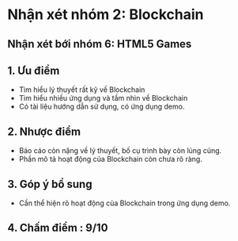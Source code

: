 # Nhận xét nhóm 2: Blockchain  
## Nhận xét bới nhóm 6: HTML5 Games  

## 1. Ưu điểm  

- Tìm hiểu lý thuyết rất kỹ về Blockchain  
- Tìm hiểu nhiều ứng dụng và tầm nhìn về Blockchain  
- Có tài liệu hướng dẫn sử dụng, có ứng dụng demo.  

## 2. Nhược điểm  

- Báo cáo còn nặng về lý thuyết, bố cụ trình bày còn lủng củng.  
- Phần mô tả hoạt động của Blockchain còn chưa rõ ràng.  

## 3. Góp ý bổ sung  

- Cần thể hiện rõ hoạt động của Blockchain trong ứng dụng demo.  

## 4. Chấm điểm : 9/10
